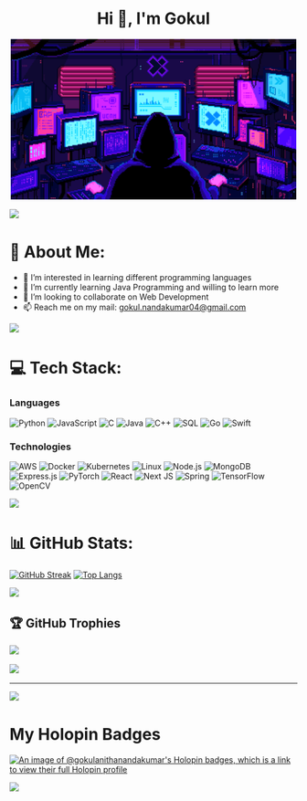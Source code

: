 <!-- <p align="center"><img src="namenew.gif" width="1000" alt="animation.gif"></p> -->

<h1 align="center">Hi 👋, I'm Gokul</h1>
<p align="center"><img src="animation.gif" width="500" alt="animation.gif"></p>
<img src="https://user-images.githubusercontent.com/73097560/115834477-dbab4500-a447-11eb-908a-139a6edaec5c.gif">

# 💫 About Me:

- 👀 I’m interested in learning different programming languages</br>
- 🌱 I’m currently learning Java Programming and willing to learn more</br>
- 💞️ I’m looking to collaborate on Web Development</br>
- 📫 Reach me on my mail: gokul.nandakumar04@gmail.com<br/>

<img src="https://user-images.githubusercontent.com/73097560/115834477-dbab4500-a447-11eb-908a-139a6edaec5c.gif">

<!---<p align="left"> <img src="https://komarev.com/ghpvc/?username=GokulAnithaNandakumar&label=Profile%20views&color=0e75b6&style=flat" alt="GokulAnithaNandakumar" /> </p> -->

<!--# 💻 Tech Stack:

![My Skills](https://skillicons.dev/icons?i=py,java,c,html,css,javascript,mongodb,express,react,nodejs,flutter,swift,git,github,discord,bootstrap,figma)

<img src="https://user-images.githubusercontent.com/73097560/115834477-dbab4500-a447-11eb-908a-139a6edaec5c.gif"> -->

# 💻 Tech Stack:

### Languages

![Python](https://img.shields.io/badge/-Python-000?&logo=Python)
![JavaScript](https://img.shields.io/badge/-JavaScript-000?&logo=JavaScript)
![C](https://img.shields.io/badge/-C-000?&logo=C)
![Java](https://img.shields.io/badge/-Java-000?&logo=Java&logoColor=007396)
![C++](https://img.shields.io/badge/-C++-000?&logo=c%2b%2b&logoColor=00599C)
![SQL](https://img.shields.io/badge/-SQL-000?&logo=MySQL)
![Go](https://img.shields.io/badge/go-000?&logo=go)
![Swift](https://img.shields.io/badge/-Swift-000?&logo=Swift)


### Technologies

![AWS](https://img.shields.io/badge/-AWS-000?&logo=Amazon-AWS&logoColor=F90)
![Docker](https://img.shields.io/badge/-Docker-000?&logo=Docker)
![Kubernetes](https://img.shields.io/badge/-Kubernetes-000?&logo=Kubernetes)
![Linux](https://img.shields.io/badge/-Linux-000?&logo=Linux)
![Node.js](https://img.shields.io/badge/-Node.js-000?&logo=node.js)
![MongoDB](https://img.shields.io/badge/MongoDB-000?&logo=mongodb)
![Express.js](https://img.shields.io/badge/express.js-000?&logo=express)
![PyTorch](https://img.shields.io/badge/-PyTorch-000?&logo=PyTorch)
![React](https://img.shields.io/badge/-React-000?&logo=React)
![Next JS](https://img.shields.io/badge/Next-black?&logo=next.js)
![Spring](https://img.shields.io/badge/-Spring-000?&logo=Spring)
![TensorFlow](https://img.shields.io/badge/-TensorFlow-000?&logo=TensorFlow)
![OpenCV](https://img.shields.io/badge/opencv-000?&logo=opencv)

<!--### Full Stack Projects

[![](https://img.shields.io/badge/-🧬%20My%20Website-000)](https://github.com/adamalston/v2)
[![](https://img.shields.io/badge/-🦠%20COVID‑19%20Dashboard-000)](https://github.com/adamalston/COVID-19-Dashboard)
[![](https://img.shields.io/badge/-📝%20Summarizer-000)](https://github.com/adamalston/Summarizer)
[![](https://img.shields.io/badge/-🔬%20Overwatch-000)](https://github.com/adamalston/overwatch)
[![](https://img.shields.io/badge/-🛰%20KubeSat-000)](https://github.com/adamalston/kubesat)
[![](https://img.shields.io/badge/-🔊%20Voice%20Poker-000)](https://github.com/adamalston/Poker)
[![](https://img.shields.io/badge/-🗺%20PokémonGo%20Map-000)](https://github.com/adamalston/PokemonGo-Map) -->

<img src="https://user-images.githubusercontent.com/73097560/115834477-dbab4500-a447-11eb-908a-139a6edaec5c.gif">

# 📊 GitHub Stats:

[![GitHub Streak](https://streak-stats.demolab.com/?user=GokulAnithaNandakumar&theme=dark)](https://git.io/streak-stats)
[![Top Langs](https://github-readme-stats.vercel.app/api/top-langs/?username=GokulAnithaNandakumar&layout=compact&theme=vision-friendly-dark)](https://github.com/GokulAnithaNandakumar/github-readme-stats)

<img src="https://user-images.githubusercontent.com/73097560/115834477-dbab4500-a447-11eb-908a-139a6edaec5c.gif">

## 🏆 GitHub Trophies

![](https://github-profile-trophy.vercel.app/?username=GokulAnithaNandakumar&theme=dark_dimmed&no-frame=false&no-bg=true&margin-w=4)

<img src="https://user-images.githubusercontent.com/73097560/115834477-dbab4500-a447-11eb-908a-139a6edaec5c.gif">

<!---### 🔝 Top Contributed Repo
![](https://github-contributor-stats.vercel.app/api?username=GokulAnithaNandakumar&limit=5&theme=dark&combine_all_yearly_contributions=true) -->

---

[![](https://visitcount.itsvg.in/api?id=GokulAnithaNandakumar&icon=4&color=12)](https://visitcount.itsvg.in)

# My Holopin Badges

[![An image of @gokulanithanandakumar's Holopin badges, which is a link to view their full Holopin profile](https://holopin.me/gokulanithanandakumar)](https://holopin.io/@gokulanithanandakumar)

<img src="https://user-images.githubusercontent.com/73097560/115834477-dbab4500-a447-11eb-908a-139a6edaec5c.gif">
